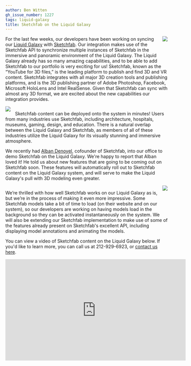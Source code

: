 ```yaml
---
author: Ben Witten
gh_issue_number: 1227
tags: liquid-galaxy
title: Sketchfab on the Liquid Galaxy
---
```




<div class="separator" style="clear: both; text-align: center;"><a href="/blog/2016/05/12/sketchfab-on-liquid-galaxy/image-0-big.jpeg" imageanchor="1" style="clear: right; float: right; margin-bottom: 1em; margin-left: 1em;"><img border="0" src="/blog/2016/05/12/sketchfab-on-liquid-galaxy/image-0.jpeg"/></a></div>

For the last few weeks, our developers have been working on syncing our [Liquid Galaxy](https://liquidgalaxy.endpoint.com/) with [Sketchfab](https://sketchfab.com/). Our integration makes use of the Sketchfab API to synchronize multiple instances of Sketchfab in the immersive and panoramic environment of the Liquid Galaxy. The Liquid Galaxy already has so  many amazing capabilities, and to be able to add Sketchfab to our portfolio is very exciting for us! Sketchfab, known as the “YouTube for 3D files,” is the leading platform to publish and find 3D and VR content. Sketchfab integrates with all major 3D creation tools and publishing platforms, and is the 3D publishing partner of Adobe Photoshop, Facebook, Microsoft HoloLens and Intel RealSense. Given that Sketchfab can sync with almost any 3D format, we are excited about the new capabilities our integration provides.

<div class="separator" style="clear: both; text-align: center;"><a href="/blog/2016/05/12/sketchfab-on-liquid-galaxy/image-1-big.jpeg" imageanchor="1" style="clear: left; float: left; margin-bottom: 1em; margin-right: 1em;"><img border="0" src="/blog/2016/05/12/sketchfab-on-liquid-galaxy/image-1.jpeg"/></a></div>

Sketchfab content can be deployed onto the system in minutes! Users from many industries use Sketchfab, including architecture, hospitals, museums, gaming, design, and education. There is a natural overlap between the Liquid Galaxy and Sketchfab, as members of all of these industries utilize the Liquid Galaxy for its visually stunning and immersive atmosphere. 

We recently had [Alban Denoyel](https://twitter.com/albn), cofounder of Sketchfab, into our office to demo Sketchfab on the Liquid Galaxy. We're happy to report that Alban loved it! He told us about new features that are going to be coming out on Sketchfab soon. These features will automatically roll out to Sketchfab content on the Liquid Galaxy system, and will serve to make the Liquid Galaxy's pull with 3D modeling even greater.

<div class="separator" style="clear: both; text-align: center;"><a href="/blog/2016/05/12/sketchfab-on-liquid-galaxy/image-2-big.jpeg" imageanchor="1" style="clear: right; float: right; margin-bottom: 1em; margin-left: 1em;"><img border="0" src="/blog/2016/05/12/sketchfab-on-liquid-galaxy/image-2.jpeg"/></a></div>

We’re thrilled with how well Sketchfab works on our Liquid Galaxy as is, but we’re in the process of making it even more impressive. Some Sketchfab models take a bit of time to load (on their website and on our system), so our developers are working on having models load in the background so they can be activated instantaneously on the system. We will also be extending our Sketchfab implementation to make use of some of the features already present on Sketchfab's excellent API, including displaying model annotations and animating the models. 

You can view a video of Sketchfab content on the Liquid Galaxy below. If you'd like to learn more, you can call us at 212-929-6923, or [contact us here](https://liquidgalaxy.endpoint.com/#contact).

<iframe allowfullscreen="" frameborder="0" height="315" src="https://www.youtube.com/embed/n43cpZ_16zU" width="560"></iframe>


